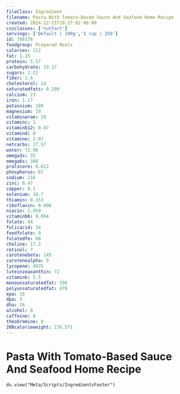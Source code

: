 ```yaml
---
fileClass: Ingredient
filename: Pasta With Tomato-Based Sauce And Seafood Home Recipe
created: 2024-12-21T19:27:02-06:00
cssclasses: ['nutFact']
servings: ['Default | 100g','1 cup | 250']
id: 786176
foodgroup: Prepared Meals
calories: 112
fat: 1.25
protein: 5.57
carbohydrate: 19.17
sugars: 2.21
fiber: 1.6
cholesterol: 14
saturatedfats: 0.199
calcium: 23
iron: 1.17
potassium: 180
magnesium: 19
vitaminarae: 19
vitaminc: 1
vitaminb12: 0.87
vitamind: 0
vitamine: 1.07
netcarbs: 17.57
water: 72.96
omega3s: 35
omega6s: 388
pralscore: 0.612
phosphorus: 67
sodium: 216
zinc: 0.47
copper: 0.1
selenium: 18.7
thiamin: 0.153
riboflavin: 0.098
niacin: 2.459
vitaminb6: 0.094
folate: 44
folicacid: 34
foodfolate: 9
folatedfe: 68
choline: 17.2
retinol: 7
carotenebeta: 145
carotenealpha: 0
lycopene: 4975
luteinzeaxanthin: 72
vitamink: 5.5
monounsaturatedfat: 198
polyunsaturatedfat: 478
epa: 16
dpa: 3
dha: 16
alcohol: 0
caffeine: 0
theobromine: 0
200calorieweight: 178.571
---
```


# Pasta With Tomato-Based Sauce And Seafood Home Recipe

```dataviewjs
dv.view("Meta/Scripts/IngredientsFooter")
```